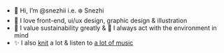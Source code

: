 - 👋 Hi, I’m @snezhii i.e. ❄️ Snezhi
- 🌈 I love front-end, ui/ux design, graphic design & illustration
- 🌿 I value sustainability greatly & 🌱 I always act with the environment in mind 
- ✨ I also [knit](https://www.ravelry.com/people/veshtitsa) a lot & listen to [a lot of music](https://open.spotify.com/user/1158179228)

<!---
snezhii/snezhii is a ✨ special ✨ repository because its `README.md` (this file) appears on your GitHub profile.
You can click the Preview link to take a look at your changes.
--->
